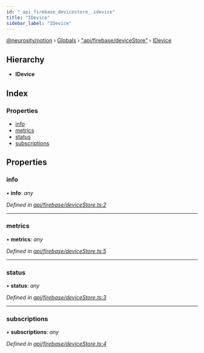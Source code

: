 ```yaml
---
id: "_api_firebase_devicestore_.idevice"
title: "IDevice"
sidebar_label: "IDevice"
---
```


[@neurosity/notion](../index.md) › [Globals](../globals.md) › ["api/firebase/deviceStore"](../modules/_api_firebase_devicestore_.md) › [IDevice](_api_firebase_devicestore_.idevice.md)

## Hierarchy

* **IDevice**

## Index

### Properties

* [info](_api_firebase_devicestore_.idevice.md#info)
* [metrics](_api_firebase_devicestore_.idevice.md#metrics)
* [status](_api_firebase_devicestore_.idevice.md#status)
* [subscriptions](_api_firebase_devicestore_.idevice.md#subscriptions)

## Properties

###  info

• **info**: *any*

*Defined in [api/firebase/deviceStore.ts:2](https://github.com/neurosity/notion-js/blob/58d781f/src/api/firebase/deviceStore.ts#L2)*

___

###  metrics

• **metrics**: *any*

*Defined in [api/firebase/deviceStore.ts:5](https://github.com/neurosity/notion-js/blob/58d781f/src/api/firebase/deviceStore.ts#L5)*

___

###  status

• **status**: *any*

*Defined in [api/firebase/deviceStore.ts:3](https://github.com/neurosity/notion-js/blob/58d781f/src/api/firebase/deviceStore.ts#L3)*

___

###  subscriptions

• **subscriptions**: *any*

*Defined in [api/firebase/deviceStore.ts:4](https://github.com/neurosity/notion-js/blob/58d781f/src/api/firebase/deviceStore.ts#L4)*

